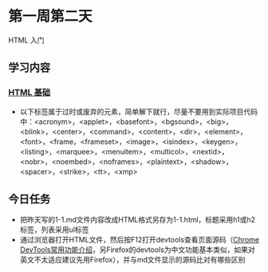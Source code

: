 # 第一周第二天
HTML 入门

## 学习内容
### [HTML 基础](https://www.runoob.com/html/html-tutorial.html)
* 以下标签属于过时或废弃的元素，简单解下就行，尽量不要用到实际项目代码中：&lt;acronym&gt;，&lt;applet&gt;，&lt;basefont&gt;，&lt;bgsound&gt;，&lt;big&gt;，&lt;blink&gt;，&lt;center&gt;，&lt;command&gt;，&lt;content&gt;，&lt;dir&gt;，&lt;element&gt;，&lt;font&gt;，&lt;frame，&lt;frameset&gt;，&lt;image&gt;，&lt;isindex&gt;，&lt;keygen&gt;，&lt;listing&gt;，&lt;marquee&gt;，&lt;menuitem&gt;，&lt;multicol&gt;，&lt;nextid&gt;，&lt;nobr&gt;，&lt;noembed&gt;，&lt;noframes&gt;，&lt;plaintext&gt;，&lt;shadow&gt;，&lt;spacer&gt;，&lt;strike&gt;，&lt;tt&gt;，&lt;xmp&gt;

## 今日任务
* 把昨天写的1-1.md文件内容改成HTML格式另存为1-1.html，标题采用h1或h2标签，列表采用ul标签
* 通过浏览器打开HTML文件，然后按F12打开devtools查看页面源码（[Chrome DevTools常用功能介绍](https://jingyan.baidu.com/article/6525d4b17d5155ac7d2e94c3.html)，另Firefox的devtools为中文功能基本类似，如果对英文不太适应建议先用Firefox），并与md文件显示的源码比对有哪些区别